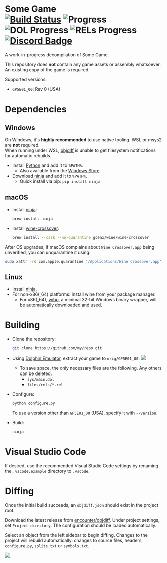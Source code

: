 Some Game  
[![Build Status]][actions] ![Progress] ![DOL Progress] ![RELs Progress] [![Discord Badge]][discord]
=============

<!--
Replace with your repository's URL.
-->
[Build Status]: https://github.com/zeldaret/tww/actions/workflows/build.yml/badge.svg
[actions]: https://github.com/zeldaret/tww/actions/workflows/build.yml
<!---
Code progress URL:
https://progress.decomp.club/data/[project]/[version]/all/?mode=shield&measure=code
URL encoded then appended to: https://img.shields.io/endpoint?label=Code&url=
-->
[Progress]: https://img.shields.io/endpoint?label=Code&url=https%3A%2F%2Fprogress.decomp.club%2Fdata%2Ftww%2FGZLE01%2Fall%2F%3Fmode%3Dshield%26measure%3Dcode
<!---
DOL progress URL:
https://progress.decomp.club/data/[project]/[version]/dol/?mode=shield&measure=code
URL encoded then appended to: https://img.shields.io/endpoint?label=DOL&url=
-->
[DOL Progress]: https://img.shields.io/endpoint?label=DOL&url=https%3A%2F%2Fprogress.decomp.club%2Fdata%2Ftww%2FGZLE01%2Fdol%2F%3Fmode%3Dshield%26measure%3Dcode
<!--
REL progress URL:
https://progress.decomp.club/data/[project]/[version]/modules/?mode=shield&measure=code
URL encoded then appended to: https://img.shields.io/endpoint?label=RELs&url=
-->
[RELs Progress]: https://img.shields.io/endpoint?label=RELs&url=https%3A%2F%2Fprogress.decomp.club%2Fdata%2Ftww%2FGZLE01%2Fmodules%2F%3Fmode%3Dshield%26measure%3Dcode
<!--
Replace with your Discord server's ID and invite URL.
-->
[Discord Badge]: https://img.shields.io/discord/727908905392275526?color=%237289DA&logo=discord&logoColor=%23FFFFFF
[discord]: https://discord.gg/hKx3FJJgrV

A work-in-progress decompilation of Some Game.

This repository does **not** contain any game assets or assembly whatsoever. An existing copy of the game is required.

Supported versions:

- `GP5E01_00`: Rev 0 (USA)

Dependencies
============

Windows
--------

On Windows, it's **highly recommended** to use native tooling. WSL or msys2 are **not** required.  
When running under WSL, [objdiff](#diffing) is unable to get filesystem notifications for automatic rebuilds.

- Install [Python](https://www.python.org/downloads/) and add it to `%PATH%`.
  - Also available from the [Windows Store](https://apps.microsoft.com/store/detail/python-311/9NRWMJP3717K).
- Download [ninja](https://github.com/ninja-build/ninja/releases) and add it to `%PATH%`.
  - Quick install via pip: `pip install ninja`

macOS
------

- Install [ninja](https://github.com/ninja-build/ninja/wiki/Pre-built-Ninja-packages):

  ```sh
  brew install ninja
  ```

- Install [wine-crossover](https://github.com/Gcenx/homebrew-wine):

  ```sh
  brew install --cask --no-quarantine gcenx/wine/wine-crossover
  ```

After OS upgrades, if macOS complains about `Wine Crossover.app` being unverified, you can unquarantine it using:

```sh
sudo xattr -rd com.apple.quarantine '/Applications/Wine Crossover.app'
```

Linux
------

- Install [ninja](https://github.com/ninja-build/ninja/wiki/Pre-built-Ninja-packages).
- For non-x86(_64) platforms: Install wine from your package manager.
  - For x86(_64), [wibo](https://github.com/decompals/wibo), a minimal 32-bit Windows binary wrapper, will be automatically downloaded and used.

Building
========

- Clone the repository:

  ```sh
  git clone https://github.com/my/repo.git
  ```

- Using [Dolphin Emulator](https://dolphin-emu.org/), extract your game to `orig/GP5E01_00`.
![](assets/dolphin-extract.png)
  - To save space, the only necessary files are the following. Any others can be deleted.
    - `sys/main.dol`
    - `files/rels/*.rel`
- Configure:

  ```sh
  python configure.py
  ```

  To use a version other than `GP5E01_00` (USA), specify it with `--version`.
- Build:

  ```sh
  ninja
  ```

Visual Studio Code
==================

If desired, use the recommended Visual Studio Code settings by renaming the `.vscode.example` directory to `.vscode`.

Diffing
=======

Once the initial build succeeds, an `objdiff.json` should exist in the project root.

Download the latest release from [encounter/objdiff](https://github.com/encounter/objdiff). Under project settings, set `Project directory`. The configuration should be loaded automatically.

Select an object from the left sidebar to begin diffing. Changes to the project will rebuild automatically: changes to source files, headers, `configure.py`, `splits.txt` or `symbols.txt`.

![](assets/objdiff.png)
